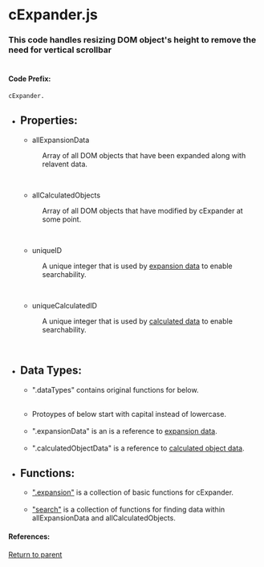 # <a id="title"/> cExpander.js
### <a id="description"/> This code handles resizing DOM object's height to remove the need for vertical scrollbar
#

#### <a id="codeprefix"/> Code Prefix:
    cExpander.  

* <a id="properties"/> <h2> Properties: </h2>

  * <a id="allexpansiondata"/> allExpansionData <p style="padding-left: 20px;"> Array of all DOM objects that have been expanded along with relavent data. </p> <br>

  * <a id="allcalculatedobjects"/> allCalculatedObjects <p style="padding-left: 20px;"> Array of all DOM objects that have modified by cExpander at some point. </p> <br>

  * <a id="uniqueid"/> uniqueID <p style="padding-left: 20px;"> A unique integer that is used by [expansion data](#expansiondata) to enable searchability. </p> <br>

  * <a id="uniquecalculatedid"/> uniqueCalculatedID <p style="padding-left: 20px;"> A unique integer that is used by [calculated data](#calculateddata) to enable searchability. </p> <br>

* <a id="datatypes"/> <h2> Data Types: </h2>

	* ".dataTypes" contains original functions for below.
  <br>

	* Protoypes of below start with capital instead of lowercase.
  <br>

	* ".expansionData" is an is a reference to [expansion data](./Markdowns/expansionData.md).
  <br>

	* ".calculatedObjectData" is a reference to [calculated object data](./Markdowns/calculatedObjectData.md).

* <a id="functions"/> <h2> Functions: </h2>

  * [".expansion"](./Markdowns/expansion.md) is a collection of basic functions for cExpander.
  <br>

  * ["search"](./Markdowns/search.md) is a collection of functions for finding data within allExpansionData and allCalculatedObjects.

#### References: 
  
[Return to parent](/README.md)